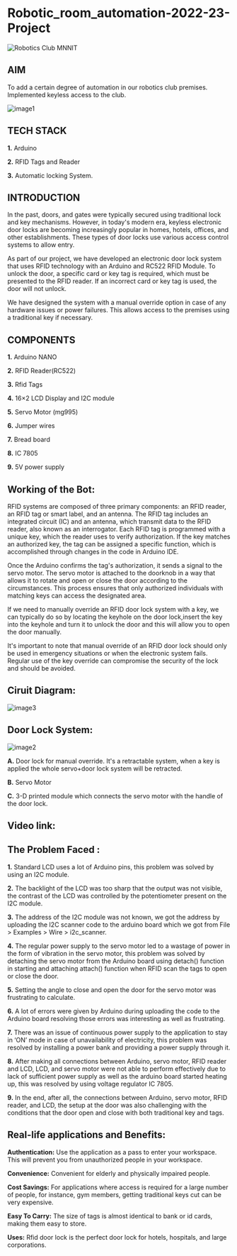 # Robotic_room_automation-2022-23-Project


![Robotics Club MNNIT](https://user-images.githubusercontent.com/126940912/233314848-bdcfcf6c-c1b3-4a94-881f-2db659a3941f.jpg)

## AIM
To add a certain degree of automation in our robotics club premises. Implemented keyless access to the club.

![image1](https://user-images.githubusercontent.com/126940912/233316813-338e5da4-cc6c-41ea-9351-04fc0412f604.jpg)


## TECH STACK
**1.** Arduino

**2.** RFID Tags and Reader

**3.** Automatic locking System.

## INTRODUCTION

  In the past, doors, and gates were typically secured using traditional lock and key mechanisms. However, in today's modern era, keyless electronic door locks are becoming increasingly popular in homes, hotels, offices, and other establishments. These types of door locks use various access control systems to allow entry.

  As part of our project, we have developed an electronic door lock system that uses RFID technology with an Arduino and RC522 RFID Module. To unlock the door, a specific card or key tag is required, which must be presented to the RFID reader. If an incorrect card or key tag is used, the door will not unlock.

  We have designed the system with a manual override option in case of any hardware issues or power failures. This allows access to the premises using a traditional key if necessary.
  
## COMPONENTS
**1.** Arduino NANO

**2.** RFID Reader(RC522)

**3.** Rfid Tags

**4.** 16×2 LCD Display and I2C module

**5.** Servo Motor (mg995)

**6.** Jumper wires

**7.** Bread board

**8.** IC 7805

**9.** 5V power supply

## Working of the Bot:
RFID systems are composed of three primary components: an RFID reader, an RFID tag or smart label, and an antenna. The RFID tag includes an integrated circuit (IC) and an antenna, which transmit data to the RFID reader, also known as an interrogator. Each RFID tag is programmed with a unique key, which the reader uses to verify authorization. If the key matches an authorized key, the tag can be assigned a specific function, which is accomplished through changes in the code in Arduino IDE.

Once the Arduino confirms the tag's authorization, it sends a signal to the servo motor. The servo motor is attached to the doorknob in a way that allows it to rotate and open or close the door according to the circumstances. This process ensures that only authorized individuals with matching keys can access the designated area.

If we need to manually override an RFID door lock system with a key, we can typically do so by locating the keyhole on the door lock,insert the key into the keyhole and turn it to unlock the door and this will allow you to open the door manually.

It's important to note that manual override of an RFID door lock should only be used in emergency situations or when the electronic system fails. Regular use of the key override can compromise the security of the lock and should be avoided.

## Ciruit Diagram:
![image3](https://user-images.githubusercontent.com/126940912/233317052-5389178b-a0a3-4ff5-94d9-c0b965a1f674.jpg)


## Door Lock System:
![image2](https://user-images.githubusercontent.com/126940912/233317123-4cfa4201-cfd5-48dd-ba7a-40a41e51a222.jpg)

**A.** Door lock for manual override. It's a retractable system, when a key is applied the whole servo+door lock system will be retracted.

**B.** Servo Motor

**C.** 3-D printed module which connects the servo motor with the handle of the door lock.

## Video link:

## The Problem Faced :
**1.** Standard LCD uses a lot of Arduino pins, this problem was solved by using an I2C module.

**2.** The backlight of the LCD was too sharp that the output was not visible, the contrast of the LCD was controlled by the potentiometer present on the I2C module. 

**3.** The address of the I2C module was not known, we got the address by uploading the I2C scanner code to the arduino board which we got from  File > Examples > Wire > i2c_scanner.

**4.** The regular power supply to the servo motor led to a wastage of power in the form of vibration in the servo motor, this problem was solved by detaching the servo motor from the Arduino board using detach() function in starting and attaching attach() function when RFID scan the tags to open or close the door.

**5.** Setting the angle to close and open the door for the servo motor was frustrating to calculate.

**6.** A lot of errors were given by Arduino during uploading the code to the Arduino board resolving those errors was interesting as well as frustrating.

**7.** There was an issue of continuous power supply to the application to stay in ‘ON’  mode in case of unavailability of electricity, this problem was resolved by installing a power bank and providing a power supply through it.

**8.** After making all connections between Arduino, servo motor, RFID reader and LCD, LCD, and servo motor were not able to perform effectively due to lack of sufficient power supply as well as the arduino board started heating up, this was resolved by using voltage regulator IC 7805.

**9.** In the end, after all, the connections between Arduino, servo motor, RFID reader, and LCD, the setup at the door was also challenging with the conditions that the door open and close with both traditional key and tags.

## Real-life applications and Benefits:
**Authentication:** Use the application as a pass to enter your workspace. This will prevent you from unauthorized people in your workspace.

**Convenience:** Convenient for elderly and physically impaired people.

**Cost Savings:** For applications where access is required for a large number of people, for instance, gym members, getting traditional keys cut can be very expensive.

**Easy To Carry:** The size of tags is almost identical to bank or id cards, making them easy to store.

**Uses:** Rfid door lock is the perfect door lock for hotels, hospitals, and large corporations.




